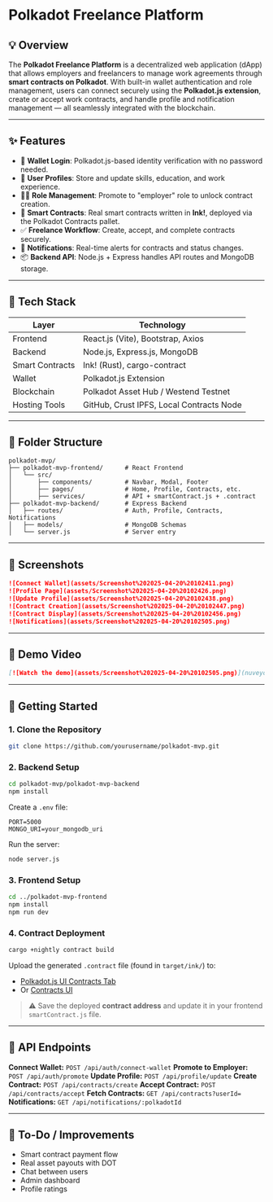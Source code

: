 # Polkadot Freelance Platform

## 💡 Overview
The **Polkadot Freelance Platform** is a decentralized web application (dApp) that allows employers and freelancers to manage work agreements through **smart contracts on Polkadot**. With built-in wallet authentication and role management, users can connect securely using the **Polkadot.js extension**, create or accept work contracts, and handle profile and notification management — all seamlessly integrated with the blockchain.

---

## ✨ Features

- 🔐 **Wallet Login**: Polkadot.js-based identity verification with no password needed.
- 👤 **User Profiles**: Store and update skills, education, and work experience.
- 🧑‍💼 **Role Management**: Promote to "employer" role to unlock contract creation.
- 📄 **Smart Contracts**: Real smart contracts written in **Ink!**, deployed via the Polkadot Contracts pallet.
- ✅ **Freelance Workflow**: Create, accept, and complete contracts securely.
- 🔔 **Notifications**: Real-time alerts for contracts and status changes.
- 📦 **Backend API**: Node.js + Express handles API routes and MongoDB storage.

---

## 🧱 Tech Stack

| Layer          | Technology                          |
|----------------|-------------------------------------|
| Frontend       | React.js (Vite), Bootstrap, Axios   |
| Backend        | Node.js, Express.js, MongoDB        |
| Smart Contracts| Ink! (Rust), cargo-contract          |
| Wallet         | Polkadot.js Extension               |
| Blockchain     | Polkadot Asset Hub / Westend Testnet|
| Hosting Tools  | GitHub, Crust IPFS, Local Contracts Node |

---

## 📂 Folder Structure

```
polkadot-mvp/
├── polkadot-mvp-frontend/      # React Frontend
│   └── src/
│       ├── components/         # Navbar, Modal, Footer
│       ├── pages/              # Home, Profile, Contracts, etc.
│       ├── services/           # API + smartContract.js + .contract
├── polkadot-mvp-backend/       # Express Backend
│   ├── routes/                 # Auth, Profile, Contracts, Notifications
│   ├── models/                 # MongoDB Schemas
│   └── server.js               # Server entry

```

---

## 📸 Screenshots

```md
![Connect Wallet](assets/Screenshot%202025-04-20%20102411.png)
![Profile Page](assets/Screenshot%202025-04-20%20102426.png)
![Update Profile](assets/Screenshot%202025-04-20%20102438.png)
![Contract Creation](assets/Screenshot%202025-04-20%20102447.png)
![Contract Display](assets/Screenshot%202025-04-20%20102456.png)
![Notifications](assets/Screenshot%202025-04-20%20102505.png)

```

---

## 🎥 Demo Video

```md
[![Watch the demo](assets/Screenshot%202025-04-20%20102505.png)](nuveyon_demo.mp4)
```

---

## 🚀 Getting Started

### 1. Clone the Repository
```bash
git clone https://github.com/yourusername/polkadot-mvp.git
```

### 2. Backend Setup
```bash
cd polkadot-mvp/polkadot-mvp-backend
npm install
```
Create a `.env` file:
```
PORT=5000
MONGO_URI=your_mongodb_uri
```
Run the server:
```bash
node server.js
```

### 3. Frontend Setup
```bash
cd ../polkadot-mvp-frontend
npm install
npm run dev
```

### 4. Contract Deployment
```bash
cargo +nightly contract build
```
Upload the generated `.contract` file (found in `target/ink/`) to:
- [Polkadot.js UI Contracts Tab](https://polkadot.js.org/apps)
- Or [Contracts UI](https://contracts-ui.substrate.io/)

> ⚠️ Save the deployed **contract address** and update it in your frontend `smartContract.js` file.

---

## 🔗 API Endpoints

**Connect Wallet:** `POST /api/auth/connect-wallet`
**Promote to Employer:** `POST /api/auth/promote`
**Update Profile:** `POST /api/profile/update`
**Create Contract:** `POST /api/contracts/create`
**Accept Contract:** `POST /api/contracts/accept`
**Fetch Contracts:** `GET /api/contracts?userId=`
**Notifications:** `GET /api/notifications/:polkadotId`

---

## 📝 To-Do / Improvements
- Smart contract payment flow
- Real asset payouts with DOT
- Chat between users
- Admin dashboard
- Profile ratings


